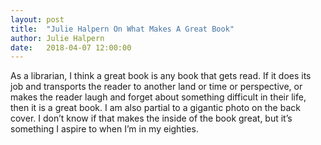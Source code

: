 ```yaml
---
layout: post
title:  "Julie Halpern On What Makes A Great Book"
author: Julie Halpern
date:   2018-04-07 12:00:00
---
```

As a librarian, I think a great book is any book that gets read. If it does its job and transports the reader to another land or time or perspective, or makes the reader laugh and forget about something difficult in their life, then it is a great book. I am also partial to a gigantic photo on the back cover. I don’t know if that makes the inside of the book great, but it’s something I aspire to when I’m in my eighties.

